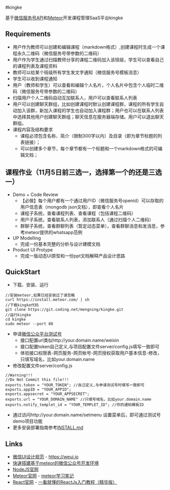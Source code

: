 #kingke

基于[微信服务号API](https://mp.weixin.qq.com/wiki?t=resource/res_main&id=mp1445241432&token=&lang=zh_CN)和[Meteor](https://www.meteor.com/)开发课程管理SaaS平台kingke

## Requirements

* 用户作为教师可以创建和编辑课程（markdown格式）,创建课程时生成一个课程永久二维码（微信服务号带参数的二维码）
* 用户作为学生通过扫描教师分享的课程二维码加入该班级，学生可以查看自己的课程列表及课程资料
* 教师可以给某个班级所有学生发文字通知（微信服务号模板消息）
* 学生可以收到课程通知
* 用户（教师和学生）可以查看和编辑个人名片，个人名片中包含个人临时二维码（微信服务号带参数的二维码）
* 扫描用户个人二维码自动互加联系人，用户可以查看联系人列表
* 用户可以创建聊天群组，比如创建课程时默认创建课程群，课程的所有学生自动加入该群，新加入课程的学生也自动加入课程群；用户也可以在联系人列表中选择其他用户创建聊天群组；聊天信息在服务器端存储。用户可以退出聊天群组。
* 课程内容及结构要求
  * 课程必须包含名称、简介（限制300字以内）及目录（即为章节标题的列表链接）；
  * 可以创建多个章节，每个章节都有一个标题和一个markdown格式的可编辑文档；

## 课程作业（11月5日前三选一，选择第一个的还是三选一）

* Demo + Code Review
   * 【必做】每个用户都有一个通过用户ID（微信服务号openid）可以存取的用户信息表（mongodb json文档），即查看个人名片
   * 课程子系统，查看课程列表、查看课程（包括课程二维码）
   * 用户子系统，查看联系人列表，添加联系人（通过扫描个人二维码）
   * 群聊子系统，查看群聊列表（暂定动态菜单），查看群聊消息和发消息，参考meteor提供的whatsapp范例
* UP Modelling
   * 完成一份基本完整的分析与设计建模文档
* Product UI Protype
   * 完成一版动态UI原型和一份ppt文档解释产品设计思路

## QuickStart

* 下载、安装、运行
```
//安装meteor,如果已经安装过了请忽略
curl https://install.meteor.com/ | sh
//下载kingke代码
git clone https://git.coding.net/mengning/kingke.git
//运行kingke
cd kingke
sudo meteor --port 80
```
* 申请[微信公众平台测试号](http://mp.weixin.qq.com/debug/cgi-bin/sandbox?t=sandbox/login)
  * 接口配置url类似http://your.domain.name/weixin
  * 接口配置token自己定义,与项目配置文件server/config.js填写一致即可
  * 体验接口权限表-网页服务-网页帐号-网页授权获取用户基本信息-修改，只填写域名，比如your.domain.name
* 修改配置文件server/config.js
```
//Warning!!!
//Do Not Commit this file!!!
exports.token = "YOUR_TOKEN"; //自己定义,与申请测试号时填写一致即可
exports.appID = "YOUR_APPID"; 
exports.appsecret = "YOUR_APPSECRET";
exports.url = "YOUR_DOMAIN_NAME" //只填写域名，比如your.domain.name
exports.notify_templet_id = "YOUR_TEMPLET_ID"; //你的通知模板ID
```
* 通过访问http://your.domain.name/setmenu 设置菜单后，即可通过测试号demo项目功能
* 更多安装部署指南参考[INSTALL.md](https://coding.net/u/mengning/p/kingke/git/blob/master/INSTALL.md)


## Links

* [微信UI设计规范](https://mp.weixin.qq.com/debug/wxadoc/design/?t=1475052563066&from=groupmessage&isappinstalled=0#wechat_redirect) - https://weui.io
* [快速搭建基于meteor的微信公众号开发环境](https://coding.net/u/mengning/p/kingke/git/tree/v0.0.1)
* [NodeJS官网](https://nodejs.org/en/)
* [Meteor官网](https://www.meteor.com/) - [meteor学习笔记](http://www.itjiaoshou.com/meteor-study.html)
* [React官网](https://facebook.github.io/react/index.html) - [一看就懂的ReactJs入门教程（精华版）](http://www.cocoachina.com/webapp/20150721/12692.html)